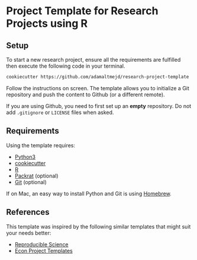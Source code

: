 # Project Template for Research Projects using R

## Setup

To start a new research project, ensure all the requirements are fulfilled then execute the following code in your terminal.

```sh
cookiecutter https://github.com/adamaltmejd/research-project-template
```

Follow the instructions on screen. The template allows you to initialize a Git repository and push the content to Github (or a different remote).

If you are using Github, you need to first set up an **empty** repository. Do not add `.gitignore` or `LICENSE` files when asked.

## Requirements

Using the template requires:

* [Python3](https://www.python.org/)
* [cookiecutter](https://github.com/audreyr/cookiecutter)
* [R](https://www.r-project.org/)
* [Packrat](https://rstudio.github.io/packrat/) (optional)
* [Git](https://git-scm.com/) (optional)

If on Mac, an easy way to install Python and Git is using [Homebrew](https://brew.sh/).

## References

This template was inspired by the following similar templates that might suit your needs better:

* [Reproducible Science](https://github.com/mkrapp/cookiecutter-reproducible-science)
* [Econ Project Templates](https://github.com/hmgaudecker/econ-project-templates)

